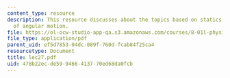 ```yaml
---
content_type: resource
description: This resource discusses about the topics based on statics and dynamics
  of angular motion.
file: https://ol-ocw-studio-app-qa.s3.amazonaws.com/courses/8-01l-physics-i-classical-mechanics-fall-2005/478b22ecde599466413770ed68da0fcb_lec27.pdf
file_type: application/pdf
parent_uid: ef5d7853-04dc-089f-760d-fcab84f25ca4
resourcetype: Document
title: lec27.pdf
uid: 478b22ec-de59-9466-4137-70ed68da0fcb
---
```

